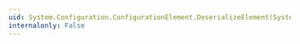 ```yaml
---
uid: System.Configuration.ConfigurationElement.DeserializeElement(System.Xml.XmlReader,System.Boolean)
internalonly: False
---
```

